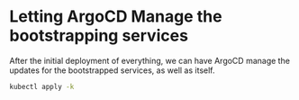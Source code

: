 # Letting ArgoCD Manage the bootstrapping services

After the initial deployment of everything, we can have ArgoCD manage the updates for the bootstrapped services, as well as itself.

```bash
kubectl apply -k 
```
